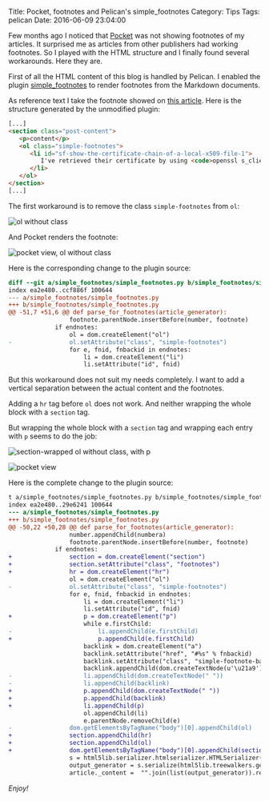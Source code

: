 Title: Pocket, footnotes and Pelican's simple_footnotes
Category: Tips
Tags: pelican
Date: 2016-06-09 23:04:00

Few months ago I noticed that [Pocket](https://getpocket) was not showing footnotes of my articles. It surprised me as articles from other publishers had working footnotes. So I played with the HTML structure and I finally found several workarounds. Here they are.

First of all the HTML content of this blog is handled by Pelican. I enabled the plugin [simple_footnotes](https://github.com/getpelican/pelican-plugins/tree/master/simple_footnotes) to render footnotes from the Markdown documents.

As reference text I take the footnote showed on [this article](/blog/2015/04/10/show-the-certificate-chain-of-a-local-x509-file/#fn-show-the-certificate-chain-of-a-local-x509-file-1). Here is the structure generated by the unmodified plugin:

``` html
[...]
<section class="post-content">
   <p>content</p>
   <ol class="simple-footnotes">
      <li id="sf-show-the-certificate-chain-of-a-local-x509-file-1">
         I've retrieved their certificate by using <code>openssl s_client</code> but by default it shows only the first certificate. Use the option <code>-showcerts</code> to see the complete chain <a class="simple-footnote-back" href="#sf-show-the-certificate-chain-of-a-local-x509-file-1-back">↩</a>
      </li>
   </ol>
</section>
[...]
```

The first workaround is to remove the class `simple-footnotes` from `ol`:

![ol without class](/images/2016/06/html-ol-wo-class.png)

And Pocket renders the footnote:

![pocket view, ol without class](/images/2016/06/pocket-ol-wo-class.png)

Here is the corresponding change to the plugin source:

``` diff
diff --git a/simple_footnotes/simple_footnotes.py b/simple_footnotes/simple_footnotes.py
index ea2e480..ccf886f 100644
--- a/simple_footnotes/simple_footnotes.py
+++ b/simple_footnotes/simple_footnotes.py
@@ -51,7 +51,6 @@ def parse_for_footnotes(article_generator):
                 footnote.parentNode.insertBefore(number, footnote)
             if endnotes:
                 ol = dom.createElement("ol")
-                ol.setAttribute("class", "simple-footnotes")
                 for e, fnid, fnbackid in endnotes:
                     li = dom.createElement("li")
                     li.setAttribute("id", fnid)

```

But this workaround does not suit my needs completely. I want to add a vertical separation between the actual content and the footnotes.

Adding a `hr` tag before `ol` does not work. And neither wrapping the whole block with a `section` tag.

But wrapping the whole block with a `section` tag and wrapping each entry with `p` seems to do the job:

![section-wrapped ol without class, with p](/images/2016/06/html-section-ol-hr-p.png)

![pocket view](/images/2016/06/pocket-section-ol-hr-p.png)

Here is the complete change to the plugin source:

``` diff
t a/simple_footnotes/simple_footnotes.py b/simple_footnotes/simple_footnotes.py
index ea2e480..29e6241 100644
--- a/simple_footnotes/simple_footnotes.py
+++ b/simple_footnotes/simple_footnotes.py
@@ -50,22 +50,28 @@ def parse_for_footnotes(article_generator):
                 number.appendChild(numbera)
                 footnote.parentNode.insertBefore(number, footnote)
             if endnotes:
+                section = dom.createElement("section")
+                section.setAttribute("class", "footnotes")
+                hr = dom.createElement("hr")
                 ol = dom.createElement("ol")
-                ol.setAttribute("class", "simple-footnotes")
                 for e, fnid, fnbackid in endnotes:
                     li = dom.createElement("li")
                     li.setAttribute("id", fnid)
+                    p = dom.createElement("p")
                     while e.firstChild:
-                        li.appendChild(e.firstChild)
+                        p.appendChild(e.firstChild)
                     backlink = dom.createElement("a")
                     backlink.setAttribute("href", "#%s" % fnbackid)
                     backlink.setAttribute("class", "simple-footnote-back")
                     backlink.appendChild(dom.createTextNode(u'\u21a9'))
-                    li.appendChild(dom.createTextNode(" "))
-                    li.appendChild(backlink)
+                    p.appendChild(dom.createTextNode(" "))
+                    p.appendChild(backlink)
+                    li.appendChild(p)
                     ol.appendChild(li)
                     e.parentNode.removeChild(e)
-                dom.getElementsByTagName("body")[0].appendChild(ol)
+                section.appendChild(hr)
+                section.appendChild(ol)
+                dom.getElementsByTagName("body")[0].appendChild(section)
                 s = html5lib.serializer.htmlserializer.HTMLSerializer(omit_optional_tags=False, quote_attr_values=True)
                 output_generator = s.serialize(html5lib.treewalkers.getTreeWalker("dom")(dom.getElementsByTagName("body")[0]))
                 article._content =  "".join(list(output_generator)).replace(
```

_Enjoy!_
